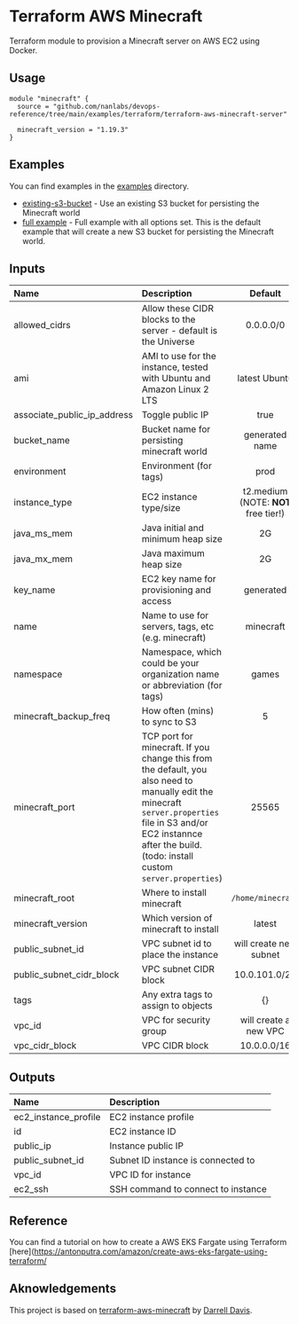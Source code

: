 # Terraform AWS Minecraft

Terraform module to provision a Minecraft server on AWS EC2 using Docker.

## Usage

```hcl
module "minecraft" {
  source = "github.com/nanlabs/devops-reference/tree/main/examples/terraform/terraform-aws-minecraft-server"

  minecraft_version = "1.19.3"
}
```

## Examples

You can find examples in the [examples](./examples) directory.

- [existing-s3-bucket](./examples/existing-s3-bucket) - Use an existing S3 bucket for persisting the Minecraft world
- [full example](./examples/full) - Full example with all options set. This is the default example that will create a new S3 bucket for persisting the Minecraft world.

## Inputs

| Name                        | Description                                                                                                                                                                                                               |               Default                | Required |
| :-------------------------- | :------------------------------------------------------------------------------------------------------------------------------------------------------------------------------------------------------------------------ | :----------------------------------: | :------: |
| allowed_cidrs               | Allow these CIDR blocks to the server - default is the Universe                                                                                                                                                           |              0.0.0.0/0               |          |
| ami                         | AMI to use for the instance, tested with Ubuntu and Amazon Linux 2 LTS                                                                                                                                                    |            latest Ubuntu             |          |
| associate_public_ip_address | Toggle public IP                                                                                                                                                                                                          |                 true                 |          |
| bucket_name                 | Bucket name for persisting minecraft world                                                                                                                                                                                |            generated name            |          |
| environment                 | Environment (for tags)                                                                                                                                                                                                    |                 prod                 |          |
| instance_type               | EC2 instance type/size                                                                                                                                                                                                    | t2.medium (NOTE: **NOT** free tier!) |          |
| java_ms_mem                 | Java initial and minimum heap size                                                                                                                                                                                        |                  2G                  |          |
| java_mx_mem                 | Java maximum heap size                                                                                                                                                                                                    |                  2G                  |          |
| key_name                    | EC2 key name for provisioning and access                                                                                                                                                                                  |              generated               |          |
| name                        | Name to use for servers, tags, etc (e.g. minecraft)                                                                                                                                                                       |              minecraft               |          |
| namespace                   | Namespace, which could be your organization name or abbreviation (for tags)                                                                                                                                               |                games                 |          |
| minecraft_backup_freq       | How often (mins) to sync to S3                                                                                                                                                                                            |                  5                   |          |
| minecraft_port              | TCP port for minecraft. If you change this from the default, you also need to manually edit the minecraft `server.properties` file in S3 and/or EC2 instannce after the build. (todo: install custom `server.properties`) |                25565                 |          |
| minecraft_root              | Where to install minecraft                                                                                                                                                                                                |          `/home/minecraft`           |          |
| minecraft_version           | Which version of minecraft to install                                                                                                                                                                                     |                latest                |          |
| public_subnet_id            | VPC subnet id to place the instance                                                                                                                                                                                       |        will create new subnet        |          |
| public_subnet_cidr_block    | VPC subnet CIDR block                                                                                                                                                                                                     |            10.0.101.0/24             |          |
| tags                        | Any extra tags to assign to objects                                                                                                                                                                                       |                  {}                  |          |
| vpc_id                      | VPC for security group                                                                                                                                                                                                    |        will create a new VPC         |          |
| vpc_cidr_block              | VPC CIDR block                                                                                                                                                                                                            |             10.0.0.0/16              |          |

## Outputs

| Name                 | Description                        |
| :------------------- | :--------------------------------- |
| ec2_instance_profile | EC2 instance profile               |
| id                   | EC2 instance ID                    |
| public_ip            | Instance public IP                 |
| public_subnet_id     | Subnet ID instance is connected to |
| vpc_id               | VPC ID for instance                |
| ec2_ssh              | SSH command to connect to instance |

## Reference

You can find a tutorial on how to create a AWS EKS Fargate using Terraform [here](https://antonputra.com/amazon/create-aws-eks-fargate-using-terraform/

## Aknowledgements

This project is based on [terraform-aws-minecraft](https://github.com/darrelldavis/terraform-aws-minecraft) by [Darrell Davis](https://github.com/darrelldavis).
